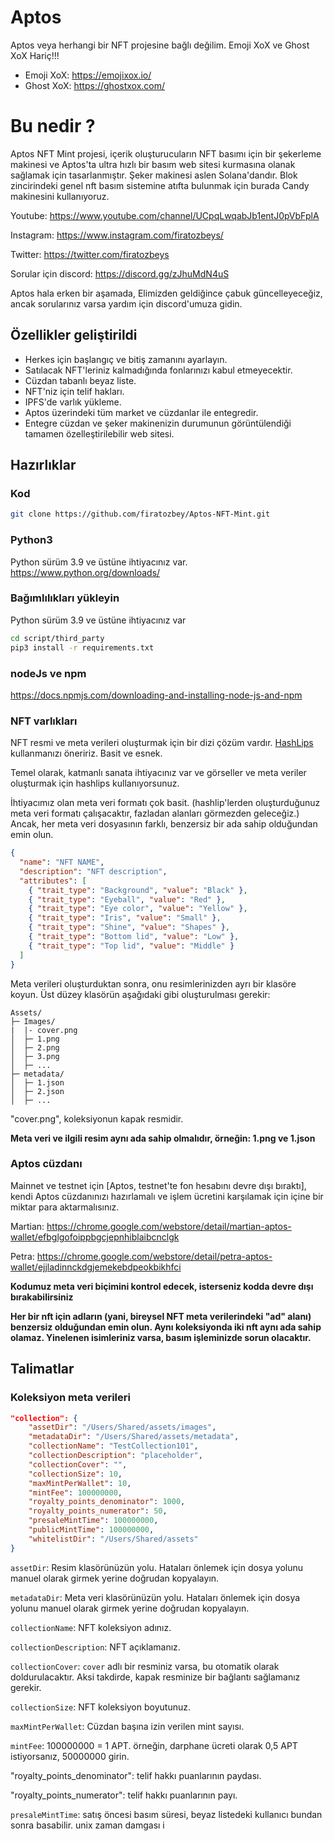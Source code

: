 # Aptos

Aptos veya herhangi bir NFT projesine bağlı değilim. Emoji XoX ve Ghost XoX Hariç!!!

- Emoji XoX: https://emojixox.io/
- Ghost XoX: https://ghostxox.com/

# Bu nedir ?

Aptos NFT Mint projesi, içerik oluşturucuların NFT basımı için bir şekerleme makinesi ve Aptos'ta ultra hızlı bir basım web sitesi kurmasına olanak sağlamak için tasarlanmıştır. Şeker makinesi aslen Solana'dandır. Blok zincirindeki genel nft basım sistemine atıfta bulunmak için burada Candy makinesini kullanıyoruz.

Youtube: https://www.youtube.com/channel/UCpqLwqabJb1entJ0pVbFplA

Instagram: https://www.instagram.com/firatozbeys/

Twitter: https://twitter.com/firatozbeys

Sorular için discord: https://discord.gg/zJhuMdN4uS

Aptos hala erken bir aşamada, Elimizden geldiğince çabuk güncelleyeceğiz, ancak sorularınız varsa yardım için discord'umuza gidin.

## Özellikler geliştirildi
* Herkes için başlangıç ve bitiş zamanını ayarlayın.
* Satılacak NFT'leriniz kalmadığında fonlarınızı kabul etmeyecektir.
* Cüzdan tabanlı beyaz liste.
* NFT'niz için telif hakları.
* IPFS'de varlık yükleme.
* Aptos üzerindeki tüm market ve cüzdanlar ile entegredir.
* Entegre cüzdan ve şeker makinenizin durumunun görüntülendiği tamamen özelleştirilebilir web sitesi.

## Hazırlıklar 

### Kod
```sh
git clone https://github.com/firatozbey/Aptos-NFT-Mint.git
```

### Python3
Python sürüm 3.9 ve üstüne ihtiyacınız var.
https://www.python.org/downloads/
### Bağımlılıkları yükleyin
Python sürüm 3.9 ve üstüne ihtiyacınız var

```sh
cd script/third_party
pip3 install -r requirements.txt
```

### nodeJs ve npm
https://docs.npmjs.com/downloading-and-installing-node-js-and-npm
### NFT varlıkları
NFT resmi ve meta verileri oluşturmak için bir dizi çözüm vardır. [HashLips](https://github.com/HashLips/hashlips_art_engine) kullanmanızı öneririz.
Basit ve esnek.

Temel olarak, katmanlı sanata ihtiyacınız var ve görseller ve meta veriler oluşturmak için hashlips kullanıyorsunuz.

İhtiyacımız olan meta veri formatı çok basit. (hashlip'lerden oluşturduğunuz meta veri formatı çalışacaktır, fazladan alanları görmezden geleceğiz.)
Ancak, her meta veri dosyasının farklı, benzersiz bir ada sahip olduğundan emin olun.
```json
{
  "name": "NFT NAME",
  "description": "NFT description",
  "attributes": [
    { "trait_type": "Background", "value": "Black" },
    { "trait_type": "Eyeball", "value": "Red" },
    { "trait_type": "Eye color", "value": "Yellow" },
    { "trait_type": "Iris", "value": "Small" },
    { "trait_type": "Shine", "value": "Shapes" },
    { "trait_type": "Bottom lid", "value": "Low" },
    { "trait_type": "Top lid", "value": "Middle" }
  ]
}
```
Meta verileri oluşturduktan sonra, onu resimlerinizden ayrı bir klasöre koyun. Üst düzey klasörün aşağıdaki gibi oluşturulması gerekir:
```
Assets/  
├─ Images/  
|  |- cover.png
│  ├─ 1.png  
│  ├─ 2.png  
│  ├─ 3.png  
│  ├─ ...  
├─ metadata/  
│  ├─ 1.json  
│  ├─ 2.json  
│  ├─ ...  
```
"cover.png", koleksiyonun kapak resmidir.

**Meta veri ve ilgili resim aynı ada sahip olmalıdır, örneğin: 1.png ve 1.json**
### Aptos cüzdanı
Mainnet ve testnet için [Aptos, testnet'te fon hesabını devre dışı bıraktı], kendi Aptos cüzdanınızı hazırlamalı ve işlem ücretini karşılamak için içine bir miktar para aktarmalısınız.

Martian: https://chrome.google.com/webstore/detail/martian-aptos-wallet/efbglgofoippbgcjepnhiblaibcnclgk

Petra: https://chrome.google.com/webstore/detail/petra-aptos-wallet/ejjladinnckdgjemekebdpeokbikhfci

**Kodumuz meta veri biçimini kontrol edecek, isterseniz kodda devre dışı bırakabilirsiniz**

**Her bir nft için adların (yani, bireysel NFT meta verilerindeki "ad" alanı) benzersiz olduğundan emin olun. Aynı koleksiyonda iki nft aynı ada sahip olamaz. Yinelenen isimleriniz varsa, basım işleminizde sorun olacaktır.**

## Talimatlar

### Koleksiyon meta verileri
```json
"collection": {
    "assetDir": "/Users/Shared/assets/images",
    "metadataDir": "/Users/Shared/assets/metadata",
    "collectionName": "TestCollection101",
    "collectionDescription": "placeholder",
    "collectionCover": "",
    "collectionSize": 10,
    "maxMintPerWallet": 10,
    "mintFee": 100000000,
    "royalty_points_denominator": 1000,
    "royalty_points_numerator": 50,
    "presaleMintTime": 100000000,
    "publicMintTime": 100000000,
    "whitelistDir": "/Users/Shared/assets"
}
```

`assetDir`: Resim klasörünüzün yolu. Hataları önlemek için dosya yolunu manuel olarak girmek yerine doğrudan kopyalayın.

`metadataDir`: Meta veri klasörünüzün yolu. Hataları önlemek için dosya yolunu manuel olarak girmek yerine doğrudan kopyalayın.

`collectionName`: NFT koleksiyon adınız.

`collectionDescription`: NFT açıklamanız.

`collectionCover`: `cover` adlı bir resminiz varsa, bu otomatik olarak doldurulacaktır. Aksi takdirde, kapak resminize bir bağlantı sağlamanız gerekir.

`collectionSize`: NFT koleksiyon boyutunuz.

`maxMintPerWallet`: Cüzdan başına izin verilen mint sayısı.

`mintFee`: 100000000 = 1 APT. örneğin, darphane ücreti olarak 0,5 APT istiyorsanız, 50000000 girin.

"royalty_points_denominator": telif hakkı puanlarının paydası.

"royalty_points_numerator": telif hakkı puanlarının payı.

`presaleMintTime`: satış öncesi basım süresi, beyaz listedeki kullanıcı bundan sonra basabilir. unix zaman damgası i

